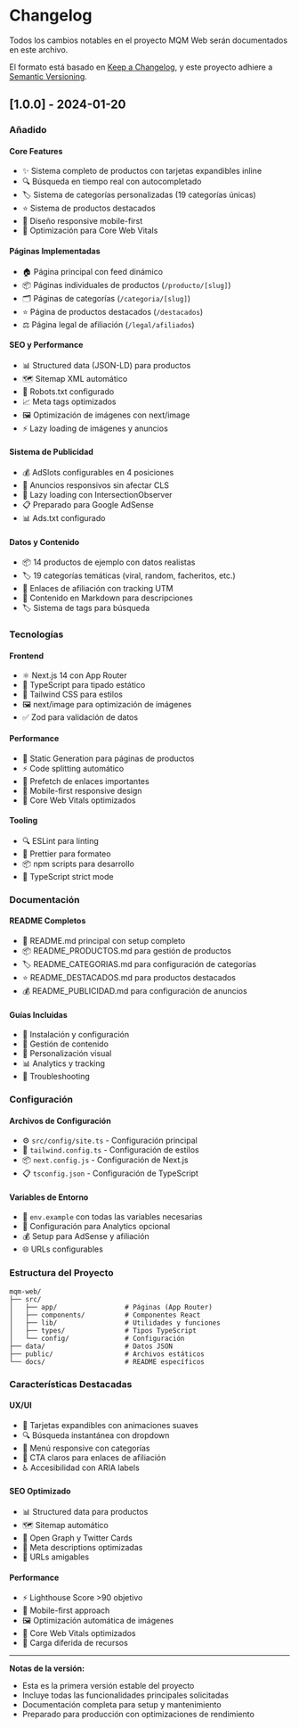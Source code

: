 # Changelog

Todos los cambios notables en el proyecto MQM Web serán documentados en este archivo.

El formato está basado en [Keep a Changelog](https://keepachangelog.com/es-ES/1.0.0/),
y este proyecto adhiere a [Semantic Versioning](https://semver.org/spec/v2.0.0.html).

## [1.0.0] - 2024-01-20

### Añadido

#### Core Features
- ✨ Sistema completo de productos con tarjetas expandibles inline
- 🔍 Búsqueda en tiempo real con autocompletado
- 🏷️ Sistema de categorías personalizadas (19 categorías únicas)
- ⭐ Sistema de productos destacados
- 📱 Diseño responsive mobile-first
- 🚀 Optimización para Core Web Vitals

#### Páginas Implementadas
- 🏠 Página principal con feed dinámico
- 📦 Páginas individuales de productos (`/producto/[slug]`)
- 🗂️ Páginas de categorías (`/categoria/[slug]`)
- ⭐ Página de productos destacados (`/destacados`)
- ⚖️ Página legal de afiliación (`/legal/afiliados`)

#### SEO y Performance
- 📊 Structured data (JSON-LD) para productos
- 🗺️ Sitemap XML automático
- 🤖 Robots.txt configurado
- 📈 Meta tags optimizados
- 🖼️ Optimización de imágenes con next/image
- ⚡ Lazy loading de imágenes y anuncios

#### Sistema de Publicidad
- 💰 AdSlots configurables en 4 posiciones
- 📱 Anuncios responsivos sin afectar CLS
- 🎯 Lazy loading con IntersectionObserver
- 📋 Preparado para Google AdSense
- 📊 Ads.txt configurado

#### Datos y Contenido
- 📦 14 productos de ejemplo con datos realistas
- 🏷️ 19 categorías temáticas (viral, random, facheritos, etc.)
- 🔗 Enlaces de afiliación con tracking UTM
- 📝 Contenido en Markdown para descripciones
- 🏷️ Sistema de tags para búsqueda

### Tecnologías

#### Frontend
- ⚛️ Next.js 14 con App Router
- 📘 TypeScript para tipado estático
- 🎨 Tailwind CSS para estilos
- 🖼️ next/image para optimización de imágenes
- ✅ Zod para validación de datos

#### Performance
- 🚀 Static Generation para páginas de productos
- ⚡ Code splitting automático
- 🔄 Prefetch de enlaces importantes
- 📱 Mobile-first responsive design
- 🎯 Core Web Vitals optimizados

#### Tooling
- 🔍 ESLint para linting
- 💅 Prettier para formateo
- 📦 npm scripts para desarrollo
- 🔧 TypeScript strict mode

### Documentación

#### README Completos
- 📖 README.md principal con setup completo
- 📦 README_PRODUCTOS.md para gestión de productos
- 🏷️ README_CATEGORIAS.md para configuración de categorías
- ⭐ README_DESTACADOS.md para productos destacados
- 💰 README_PUBLICIDAD.md para configuración de anuncios

#### Guías Incluidas
- 🚀 Instalación y configuración
- 📝 Gestión de contenido
- 🎨 Personalización visual
- 📊 Analytics y tracking
- 🔧 Troubleshooting

### Configuración

#### Archivos de Configuración
- ⚙️ `src/config/site.ts` - Configuración principal
- 🎨 `tailwind.config.ts` - Configuración de estilos
- 📦 `next.config.js` - Configuración de Next.js
- 📋 `tsconfig.json` - Configuración de TypeScript

#### Variables de Entorno
- 🔧 `env.example` con todas las variables necesarias
- 🔐 Configuración para Analytics opcional
- 💰 Setup para AdSense y afiliación
- 🌐 URLs configurables

### Estructura del Proyecto

```
mqm-web/
├── src/
│   ├── app/                 # Páginas (App Router)
│   ├── components/          # Componentes React
│   ├── lib/                 # Utilidades y funciones
│   ├── types/               # Tipos TypeScript
│   └── config/              # Configuración
├── data/                    # Datos JSON
├── public/                  # Archivos estáticos
└── docs/                    # README específicos
```

### Características Destacadas

#### UX/UI
- 🎴 Tarjetas expandibles con animaciones suaves
- 🔍 Búsqueda instantánea con dropdown
- 📱 Menú responsive con categorías
- 🎯 CTA claros para enlaces de afiliación
- ♿ Accesibilidad con ARIA labels

#### SEO Optimizado
- 📊 Structured data para productos
- 🗺️ Sitemap automático
- 📱 Open Graph y Twitter Cards
- 🎯 Meta descriptions optimizadas
- 🔗 URLs amigables

#### Performance
- ⚡ Lighthouse Score >90 objetivo
- 📱 Mobile-first approach
- 🖼️ Optimización automática de imágenes
- 🎯 Core Web Vitals optimizados
- 🚀 Carga diferida de recursos

---

**Notas de la versión:**
- Esta es la primera versión estable del proyecto
- Incluye todas las funcionalidades principales solicitadas
- Documentación completa para setup y mantenimiento
- Preparado para producción con optimizaciones de rendimiento








